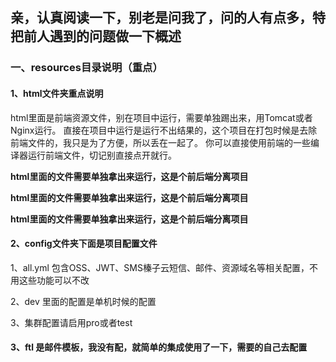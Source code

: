 ## 亲，认真阅读一下，别老是问我了，问的人有点多，特把前人遇到的问题做一下概述


### 一、resources目录说明（重点）
#### 1、html文件夹重点说明
html里面是前端资源文件，别在项目中运行，需要单独踢出来，用Tomcat或者Nginx运行。
直接在项目中运行是运行不出结果的，这个项目在打包时候是去除前端文件的，我只是为了方便，所以丢在一起了。
你可以直接使用前端的一些编译器运行前端文件，切记别直接点开就行。

**html里面的文件需要单独拿出来运行，这是个前后端分离项目** 

**html里面的文件需要单独拿出来运行，这是个前后端分离项目** 

**html里面的文件需要单独拿出来运行，这是个前后端分离项目** 

#### 2、config文件夹下面是项目配置文件
1、all.yml 包含OSS、JWT、SMS榛子云短信、邮件、资源域名等相关配置，不用这些功能可以不改

2、dev 里面的配置是单机时候的配置

3、集群配置请启用pro或者test


#### 3、ftl 是邮件模板，我没有配，就简单的集成使用了一下，需要的自己去配置


 